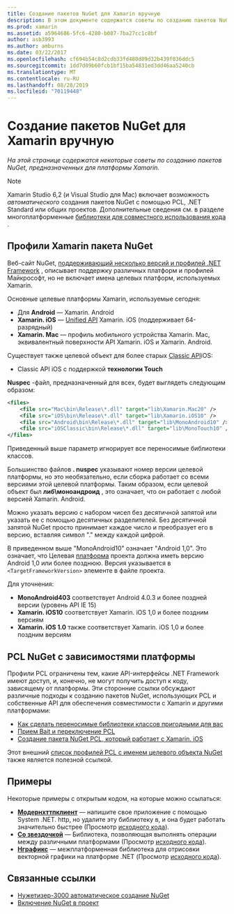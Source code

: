 ```yaml
---
title: Создание пакетов NuGet для Xamarin вручную
description: В этом документе содержатся советы по созданию пакетов NuGet, предназначенных для платформы Xamarin. Здесь описываются профили Xamarin для пакетов NuGet, PCL NuGet с зависимостями платформы и ссылки на различные примеры с открытым исходным кодом.
ms.prod: xamarin
ms.assetid: a5964686-5fc6-4280-b087-7ba27cc1c8bf
author: asb3993
ms.author: amburns
ms.date: 03/22/2017
ms.openlocfilehash: cf694b54c8d2cdb33fd480d89d32b439f036ddc5
ms.sourcegitcommit: 1dd7d09b60fcb1bf15ba54831ed3dd46aa5240cb
ms.translationtype: MT
ms.contentlocale: ru-RU
ms.lasthandoff: 08/28/2019
ms.locfileid: "70119448"
---
```

# <a name="manually-creating-nuget-packages-for-xamarin"></a>Создание пакетов NuGet для Xamarin вручную

_На этой странице содержатся некоторые советы по созданию пакетов NuGet, предназначенных для платформы Xamarin._

> [!NOTE]
> Xamarin Studio 6,2 (и Visual Studio для Mac) включает возможность _автоматического_ создания пакетов NuGet с помощью PCL, .NET Standard или общих проектов. Дополнительные сведения см. в разделе многоплатформенные [библиотеки для совместного использования кода](~/cross-platform/app-fundamentals/nuget-multiplatform-libraries/index.md) .

## <a name="nuget-package-xamarin-profiles"></a>Профили Xamarin пакета NuGet

Веб-сайт NuGet, [поддерживающий несколько версий и профилей .NET Framework](https://docs.nuget.org/create/enforced-package-conventions) , описывает поддержку различных платформ и профилей Майкрософт, но не включает имена целевых платформ, используемых Xamarin.

Основные целевые платформы Xamarin, используемые сегодня:

- Для **Android** — Xamarin. Android
- **Xamarin. iOS** — [Unified API](~/cross-platform/macios/unified/index.md) Xamarin. iOS (поддерживает 64-разрядный)
- **Xamarin. Mac** — профиль мобильного устройства Xamarin. Mac, эквивалентный поверхности API Xamarin. iOS и Xamarin. Android.

Существует также целевой объект для более старых [Classic API](~/cross-platform/macios/unified/index.md)iOS:

- Classic API iOS с поддержкой **технологии Touch**

**Nuspec** -файл, предназначенный для всех, будет выглядеть следующим образом:

```xml
<files>
    <file src="Mac\bin\Release\*.dll" target="lib\Xamarin.Mac20" />
    <file src="iOS\bin\Release\*.dll" target="lib\Xamarin.iOS10" />
    <file src="Android\bin\Release\*.dll" target="lib\MonoAndroid10" />
    <file src="iOSClassic\bin\Release\*.dll" target="lib\MonoTouch10" />
</files>
```

Приведенный выше параметр игнорирует все переносимые библиотеки классов.

Большинство файлов **. nuspec** указывают номер версии целевой платформы, но это необязательно, если сборка работает со всеми версиями этой целевой платформы. Таким образом, если целевой объект был **либ\моноандроид** , это означает, что он работает с любой версией Xamarin. Android.

Можно указать версию с набором чисел без десятичной запятой или указать ее с помощью десятичных разделителей. Без десятичной запятой NuGet просто принимает каждое число и преобразует его в версию, вставляя символ "." между каждой цифрой.

В приведенном выше "MonoAndroid10" означает "Android 1,0". Это означает, что Целевая [платформа](~/android/app-fundamentals/android-api-levels.md) проекта должна иметь версию Android 1,0 или более позднюю. Версия указывается в `<TargetFrameworkVersion>` элементе в файле проекта.

Для уточнения:

- **MonoAndroid403** соответствует Android 4.0.3 и более поздней версии (уровень API IE 15)
- **Xamarin. iOS10** соответствует Xamarin. iOS 1,0 и более поздним версиям
- **Xamarin. iOS 1.0** также соответствует Xamarin. iOS 1,0 и более поздним версиям

## <a name="pcl-nugets-with-platform-dependencies"></a>PCL NuGet с зависимостями платформы

Профили PCL ограничены тем, какие API-интерфейсы .NET Framework имеют доступ, и, конечно, не могут получить доступ к коду, зависящему от платформы. Эти сторонние ссылки обсуждают различные подходы к созданию пакетов NuGet, использующих PCL и собственные API для обеспечения совместимости с Xamarin и другими платформами:

- [Как сделать переносимые библиотеки классов пригодными для вас](http://blogs.msdn.com/b/dsplaisted/archive/2012/08/27/how-to-make-portable-class-libraries-work-for-you.aspx)
- [Прием Bait и переключение PCL](http://log.paulbetts.org/the-bait-and-switch-pcl-trick/)
- [Создание пакета NuGet PCL, который работает с Xamarin. iOS](http://www.jimbobbennett.io/creating-a-nuget-pcl-that-works-with-xamarin-ios/)

Этот внешний [список профилей PCL с именем целевого объекта NuGet](http://embed.plnkr.co/03ck2dCtnJogBKHJ9EjY) также является полезной ссылкой.

## <a name="examples"></a>Примеры

Некоторые примеры с открытым кодом, на которые можно ссылаться:

- [**Модернхттпклиент**](https://www.nuget.org/packages/modernhttpclient/) — напишите свое приложение с помощью System .NET. http, но удалите эту библиотеку в, и она будет работать значительно быстрее (Просмотр [исходного кода](https://github.com/paulcbetts/ModernHttpClient)).
- [**Со звездочкой**](https://www.nuget.org/packages/Splat/) — Библиотека, позволяющая выполнять операции между различными платформами (Просмотр [исходного кода](https://github.com/paulcbetts/Splat)).
- [**Нграфикс**](https://www.nuget.org/packages/NGraphics/) — межплатформенная библиотека для отрисовки векторной графики на платформе .NET (Просмотр [исходного кода](https://github.com/praeclarum/NGraphics/blob/master/NGraphics.nuspec)).

## <a name="related-links"></a>Связанные ссылки

- [Нужетизер-3000 автоматическое создание NuGet](~/cross-platform/app-fundamentals/nuget-multiplatform-libraries/index.md)       
- [Включение NuGet в проект](https://docs.microsoft.com/visualstudio/mac/nuget-walkthrough)
